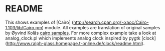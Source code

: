 README
===========

This shows examples of [Cairo] (http://search.cpan.org/~xaoc/Cairo-1.103/lib/Cairo.pm) module. 
All examples are translation of original samples by Øyvind Kolås [cairo samples](http://cairographics.org/samples/).
For more complex example take a look at analog_clock.pl which implements 
analog clock inspired by pygtk [clock] (http://www.ralph-glass.homepage.t-online.de/clock/readme.html).

